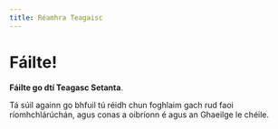 ```yaml
---
title: Réamhra Teagaisc
---
```


# Fáilte!

**Fáilte go dtí Teagasc Setanta**.

Tá súil againn go bhfuil tú réidh chun foghlaim gach rud faoi ríomhchlárúchán, agus conas a oibríonn é agus an Ghaeilge le chéile.

